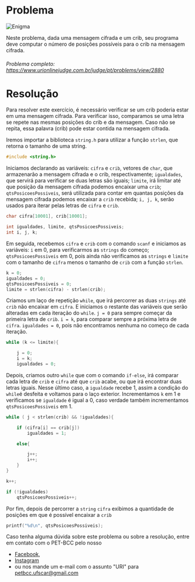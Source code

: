 # Problema

![Enigma](https://resources.urionlinejudge.com.br/gallery/images/problems/UOJ_2880.png)

Neste problema, dada uma mensagem cifrada e um crib, seu programa deve computar o número de posições possíveis para o crib na mensagem cifrada.

###### Problema completo: https://www.urionlinejudge.com.br/judge/pt/problems/view/2880

# Resolução

Para resolver este exercício, é necessário verificar se um crib poderia estar em uma mensagem cifrada. Para verificar isso, comparamos se uma letra se repete nas mesmas posições do crib e da mensagem. Caso não se repita, essa palavra (crib) pode estar contida na mensagem cifrada.    

Iremos importar a biblioteca `string.h` para utilizar a função `strlen`, que retorna o tamanho de uma string.
```c
#include <string.h>
```

Iniciamos declarando as variáveis:
`cifra` e `crib`, vetores de `char`, que armazenarão a mensagem cifrada e o crib, respectivamente;
`igualdades`, que servirá para verificar se duas letras são iguais;
`limite`, irá limitar até que posição da mensagem cifrada podemos encaixar uma `crib`; 
`qtsPosicoesPossiveis`, será utilizada para contar em quantas posições da mensagem cifrada podemos encaixar a `crib` recebida;
`i, j, k`, serão usados para iterar pelas letras de `cifra` e `crib`.
```c
char cifra[10001], crib[10001];

int igualdades, limite, qtsPosicoesPossiveis;
int i, j, k;
```

Em seguida, recebemos `cifra` e `crib` com o comando `scanf` e iniciamos as variáveis: `i` em 0, para verificarmos as `strings` do começo; `qtsPosicoesPossiveis` em 0, pois ainda não verificamos as `strings` e `limite` com o tamanho de `cifra` menos o tamanho de `crib` com a função `strlen`.
```c
k = 0;
igualdades = 0;
qtsPosicoesPossiveis = 0;
limite = strlen(cifra) - strlen(crib);
```

Criamos um laço de repetição `while`, que irá percorrer as duas `strings` até `crib` não encaixar em `cifra`. E iniciamos o restante das variáveis que serão alteradas em cada iteração do `while`. 
`j = 0` para sempre começar da primeira letra de `crib`. 
`i = k`, para comparar sempre a próxima letra de `cifra`.
`igualdades = 0`, pois não encontramos nenhuma no começo de cada iteração.
```c
while (k <= limite){

	j = 0;
	i = k;
	igualdades = 0;
```

Depois, criamos outro `while` que com o comando `if-else`, irá comparar cada letra de `crib` e `cifra` até que `crib` acabe, ou que irá encontrar duas letras iguais. Nesse último caso, a `igualdade` recebe 1, assim a condição do `while`é desfeita e voltamos para o laço exterior.
Incrementamos `k` em 1 e verificamos se `igualdade` é igual a 0, caso verdade também incrementamos `qtsPosicoesPossiveis` em 1.
```c
while ( j < strlen(crib) && !igualdades){

	if (cifra[i] == crib[j])
		igualdades = 1;

	else{

		j++;
		i++;
	}
}

k++;

if (!igualdades)
	qtsPosicoesPossiveis++;
```

Por fim, depois de percorrer a `string` `cifra` exibimos a quantidade de posições em que é possível encaixar a `crib`
```c
printf("%d\n", qtsPosicoesPossiveis);
``` 

Caso tenha alguma dúvida sobre este problema ou sobre a resolução, entre em contato com o PET-BCC pelo nosso
 * [Facebook](https://www.facebook.com/petbcc/),
 * [Instagram](https://www.instagram.com/petbcc.ufscar/)
 * ou nos mande um e-mail com o assunto "URI" para  petbcc.ufscar@gmail.com
